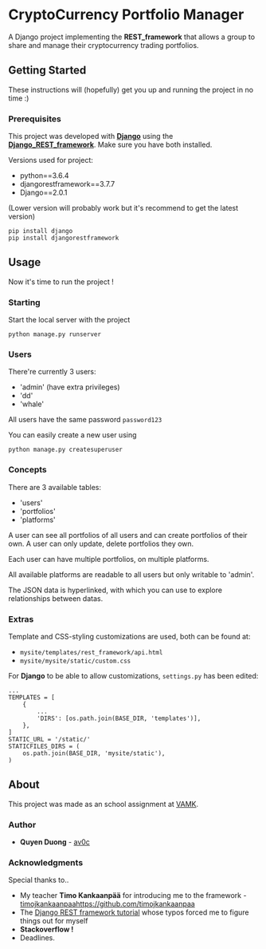 # CryptoCurrency Portfolio Manager

A Django project implementing the **REST_framework** that allows a group to share and manage their cryptocurrency trading portfolios.

## Getting Started

These instructions will (hopefully) get you up and running the project in no time :)

### Prerequisites

This project was developed with **[Django](https://docs.djangoproject.com/en/2.0/topics/install/#installing-official-release)** using the **[Django_REST_framework](http://www.django-rest-framework.org/tutorial/quickstart/)**. Make sure you have both installed.

Versions used for project:
- python==3.6.4
- djangorestframework==3.7.7
- Django==2.0.1

(Lower version will probably work but it's recommend to get the latest version)

```
pip install django
pip install djangorestframework
```

## Usage

Now it's time to run the project !

### Starting

Start the local server with the project

```
python manage.py runserver
```

### Users

There're currently 3 users:
- 'admin' (have extra privileges)
- 'dd'
- 'whale'

All users have the same password `password123`

You can easily create a new user using

```
python manage.py createsuperuser
```

### Concepts

There are 3 available tables:
- 'users'
- 'portfolios'
- 'platforms'

A user can see all portfolios of all users and can create portfolios of their own.
A user can only update, delete portfolios they own.

Each user can have multiple portfolios, on multiple platforms.

All available platforms are readable to all users but only writable to 'admin'.

The JSON data is hyperlinked, with which you can use to explore relationships between datas.

### Extras

Template and CSS-styling customizations are used, both can be found at:
- `mysite/templates/rest_framework/api.html`
- `mysite/mysite/static/custom.css`

For **Django** to be able to allow customizations, `settings.py` has been edited:
```
...
TEMPLATES = [
    {
        ...
        'DIRS': [os.path.join(BASE_DIR, 'templates')],
    },
]
STATIC_URL = '/static/'
STATICFILES_DIRS = (
    os.path.join(BASE_DIR, 'mysite/static'),
)
```

## About

This project was made as an school assignment at [VAMK](http://www.puv.fi/en/).

### Author

- **Quyen Duong** - [av0c](https://github.com/Av0c)


### Acknowledgments

Special thanks to..

* My teacher **Timo Kankaanpää** for introducing me to the framework - [timojkankaanpaa](https://github.com/timojkankaanpaa)https://github.com/timojkankaanpaa
* The [Django REST framework tutorial](http://www.django-rest-framework.org/tutorial/1-serialization/) whose typos forced me to figure things out for myself
* **Stackoverflow !**
* Deadlines.
